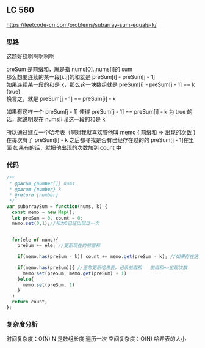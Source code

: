## LC 560

https://leetcode-cn.com/problems/subarray-sum-equals-k/

### 思路

这题好绕啊啊啊啊啊

preSum 是前缀和，就是指 nums[0]..nums[i]的 sum  
那么想要连续的某一段[i..j]的和就是 preSum[i] - preSum[j - 1]  
如果连续某一段的和是 k，那么这一块数组就是 preSum[i] - preSum[j - 1] == k (true)  
换言之，就是 preSum[j - 1] == preSum[i] - k

如果有这样一个 preSum[j - 1] 使得 preSum[j - 1] == preSum[i] - k 为 true 的话，就说明现在 nums[i..j]这一段的和是 k

所以通过建立一个哈希表（啊对我就喜欢管他叫 memo { 前缀和 => 出现的次数 }
在每次有了 preSum[i] - k 之后都寻找是否有已经存在过的的 preSum[j - 1]在里面
如果有的话，就把他出现的次数加到 count 中

### 代码

```JavaScript
/**
 * @param {number[]} nums
 * @param {number} k
 * @return {number}
 */
var subarraySum = function(nums, k) {
  const memo = new Map();
  let preSum = 0, count = 0;
  memo.set(0,1);//和为0已经出现过一次


  for(ele of nums){
    preSum += ele; //更新现在的前缀和

    if(memo.has(preSum - k)) count += memo.get(preSum - k); //如果存在这样的一个数组，那么增加count，看思路

    if(memo.has(preSum)){ //正常更新哈希表，记录前缀和   前缀和=>出现次数
      memo.set(preSum, memo.get(preSum) + 1)
    }else{
      memo.set(preSum, 1)
    }
  }
  return count;
};

```

### 复杂度分析

时间复杂度：O(N) N 是数组长度 遍历一次
空间复杂度：O(N) 哈希表的大小
